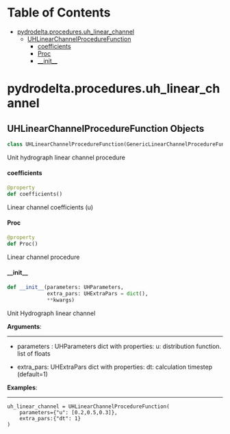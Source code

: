 # Table of Contents

* [pydrodelta.procedures.uh\_linear\_channel](#pydrodelta.procedures.uh_linear_channel)
  * [UHLinearChannelProcedureFunction](#pydrodelta.procedures.uh_linear_channel.UHLinearChannelProcedureFunction)
    * [coefficients](#pydrodelta.procedures.uh_linear_channel.UHLinearChannelProcedureFunction.coefficients)
    * [Proc](#pydrodelta.procedures.uh_linear_channel.UHLinearChannelProcedureFunction.Proc)
    * [\_\_init\_\_](#pydrodelta.procedures.uh_linear_channel.UHLinearChannelProcedureFunction.__init__)

<a id="pydrodelta.procedures.uh_linear_channel"></a>

# pydrodelta.procedures.uh\_linear\_channel

<a id="pydrodelta.procedures.uh_linear_channel.UHLinearChannelProcedureFunction"></a>

## UHLinearChannelProcedureFunction Objects

```python
class UHLinearChannelProcedureFunction(GenericLinearChannelProcedureFunction)
```

Unit hydrograph linear channel procedure

<a id="pydrodelta.procedures.uh_linear_channel.UHLinearChannelProcedureFunction.coefficients"></a>

#### coefficients

```python
@property
def coefficients()
```

Linear channel coefficients (u)

<a id="pydrodelta.procedures.uh_linear_channel.UHLinearChannelProcedureFunction.Proc"></a>

#### Proc

```python
@property
def Proc()
```

Linear channel procedure

<a id="pydrodelta.procedures.uh_linear_channel.UHLinearChannelProcedureFunction.__init__"></a>

#### \_\_init\_\_

```python
def __init__(parameters: UHParameters,
             extra_pars: UHExtraPars = dict(),
             **kwargs)
```

Unit Hydrograph linear channel

**Arguments**:

  ------------------
  - parameters : UHParameters
  dict with properties: u: distribution function. list of floats
  
  - extra_pars: UHExtraPars
  dict with properties: dt: calculation timestep (default=1)
  

**Examples**:

  ---------
```
uh_linear_channel = UHLinearChannelProcedureFunction(
    parameters={"u": [0.2,0.5,0.3]},
    extra_pars:{"dt": 1}
)
```

